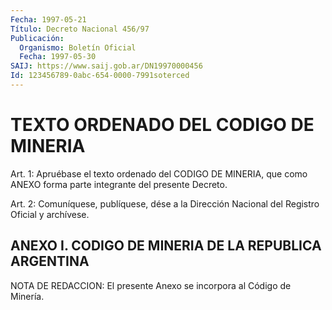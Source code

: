 ```yaml
---
Fecha: 1997-05-21
Título: Decreto Nacional 456/97
Publicación:
  Organismo: Boletín Oficial
  Fecha: 1997-05-30
SAIJ: https://www.saij.gob.ar/DN19970000456
Id: 123456789-0abc-654-0000-7991soterced
---
```

# TEXTO ORDENADO DEL CODIGO DE MINERIA

<a id="1"></a>
Art. 1: Apruébase el texto ordenado del CODIGO DE MINERIA, que como  ANEXO  forma parte integrante  del  presente  Decreto.

<a id="2"></a>
Art. 2: Comuníquese,  publíquese, dése a la Dirección Nacional del Registro Oficial y archívese.

## ANEXO I. CODIGO DE MINERIA DE LA REPUBLICA ARGENTINA

<a id="1"></a>
NOTA DE REDACCION: El presente Anexo se incorpora al Código de Minería.